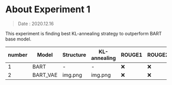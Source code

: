 
# About Experiment 1

> Date : 2020.12.16

This experiment is finding best KL-annealing strategy to outperform BART base model. 

|number|Model|Structure|KL-annealing|ROUGE1|ROUGE2|ROUGEL|
|---|---|---|---|---|---|---|
|1|BART|-|-| ❌|❌ | ❌|
|2|BART_VAE|img.png|img.png|❌|❌|❌|



